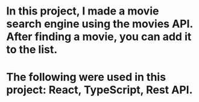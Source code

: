 # In this project, I made a movie search engine using the movies API. After finding a movie, you can add it to the list.
# The following were used in this project: React, TypeScript, Rest API.


